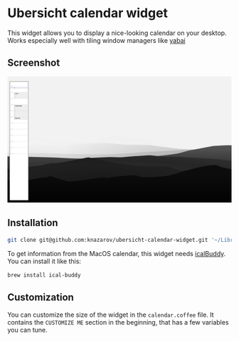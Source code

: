 # Ubersicht calendar widget

This widget allows you to display a nice-looking calendar on your desktop. Works especially well with tiling window managers like [yabai](https://github.com/koekeishiya/yabai)

## Screenshot
![Ubersicht-calendar](https://github.com/knazarov/ubersicht-calendar-widget/blob/master/screenshot-full.png?raw=true)

## Installation

```bash
git clone git@github.com:knazarov/ubersicht-calendar-widget.git '~/Library/Application Support/Übersicht/widgets/calendar'
```

To get information from the MacOS calendar, this widget needs [icalBuddy](http://hasseg.org/icalBuddy/). You can install it like this:

```bash
brew install ical-buddy
```

## Customization

You can customize the size of the widget in the `calendar.coffee` file. It contains the `CUSTOMIZE ME` section in the beginning, that has a few variables you can tune.
